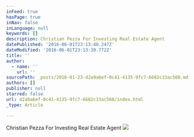 ```yaml
---
inFeed: true
hasPage: true
inNav: false
inLanguage: null
keywords: []
description: Christian Pezza For Investing Real Estate Agent
datePublished: '2016-06-01T23:13:40.247Z'
dateModified: '2016-06-01T23:13:39.772Z'
title: ''
author:
  - name: ''
    url: ''
sourcePath: _posts/2016-01-23-d2a9a6ef-0c41-4135-9fc7-6682c33ac560.md
authors: []
publisher: null
starred: false
url: d2a9a6ef-0c41-4135-9fc7-6682c33ac560/index.html
_type: Article

---
```

Christian Pezza For Investing Real Estate Agent
![](https://s3-us-west-2.amazonaws.com/the-grid-img/p/704280acb61985ca9b71b695ad357bd7fb0d8ffc.jpg)